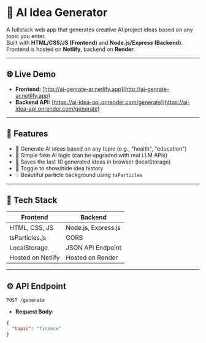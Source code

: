 # 🚀 AI Idea Generator

A fullstack web app that generates creative AI project ideas based on any topic you enter.  
Built with **HTML/CSS/JS (Frontend)** and **Node.js/Express (Backend)**.  
Frontend is hosted on **Netlify**, backend on **Render**.

---

## 🌐 Live Demo

- **Frontend:** [http://ai-genrate-ar.netlify.app](http://ai-genrate-ar.netlify.app)  
- **Backend API:** [https://ai-idea-api.onrender.com/generate](https://ai-idea-api.onrender.com/generate)

---

## 📸 Features

- 🔮 Generate AI ideas based on any topic (e.g., "health", "education")
- 🧠 Simple fake AI logic (can be upgraded with real LLM APIs)
- 💾 Saves the last 10 generated ideas in browser (localStorage)
- 📜 Toggle to show/hide idea history
- 💡 Beautiful particle background using `tsParticles`

---

## 🧩 Tech Stack

| Frontend         | Backend             |
|------------------|---------------------|
| HTML, CSS, JS     | Node.js, Express.js |
| tsParticles.js   | CORS                |
| LocalStorage     | JSON API Endpoint   |
| Hosted on Netlify| Hosted on Render    |

---

## ⚙️ API Endpoint

`POST /generate`

- **Request Body**:
```json
{
  "topic": "finance"
}
